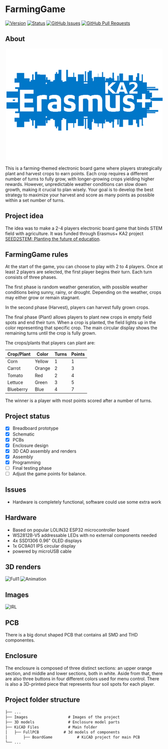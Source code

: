 # FarmingGame

[![Version](https://img.shields.io/github/v/release/jkordek1/FarmingGame)](https://github.com/jkordek1/FarmingGame/releases/tag/Initial)
[![Status](https://img.shields.io/badge/status-active-success.svg)]()
[![GitHub Issues](https://img.shields.io/github/issues/jkordek1/FarmingGame)](https://github.com/jkordek1/FarmingGame/issues)
[![GitHub Pull Requests](https://img.shields.io/github/issues-pr/jkordek1/FarmingGame)](https://github.com/jkordek1/FarmingGame/pulls)

## About
<p align="center">
  <img src="https://github.com/jkordek1/FarmingGame/blob/main/Images/erasmus.png?raw=true">
</p>

This is a farming-themed electronic board game where players strategically plant and harvest crops to earn points. Each crop requires a different number of turns to fully grow, with longer-growing crops yielding higher rewards. However, unpredictable weather conditions can slow down growth, making it crucial to plan wisely. Your goal is to develop the best strategy to maximize your harvest and score as many points as possible within a set number of turns.


## Project idea
The idea was to make a 2-4 players electronic board game that binds STEM field with agriculture. It was funded through Erasmus+ KA2 project [SEED2STEM: Planting the future of education](https://www.tvz.hr/introducing-seed2stem-planting-the-future-of-education/).

## FarmingGame rules

At the start of the game, you can choose to play with 2 to 4 players. Once at least 2 players are selected, the first player begins their turn. Each turn consists of three phases.

The first phase is random weather generation, with possible weather conditions being sunny, rainy, or drought. Depending on the weather, crops may either grow or remain stagnant.

In the second phase (Harvest), players can harvest fully grown crops.

The final phase (Plant) allows players to plant new crops in empty field spots and end their turn. When a crop is planted, the field lights up in the color representing that specific crop. The main circular display shows the remaining turns until the crop is fully grown.

The crops/plants that players can plant are:

| Crop/Plant | Color  | Turns | Points |
|------------|--------|-------|--------|
| Corn       | Yellow | 1     | 1      |
| Carrot     | Orange | 2     | 3      |
| Tomato     | Red    | 2     | 4      |
| Lettuce    | Green  | 3     | 5      |
| Blueberry  | Blue   | 4     | 7      |

The winner is a player with most points scored after a number of turns.

## Project status
- [x] Breadboard prototype
- [x] Schematic
- [x] PCBs
- [x] Enclosure design
- [x] 3D CAD assembly and renders
- [x] Assembly
- [x] Programming
- [ ] Final testing phase
- [ ] Adjust the game points for balance.

## Issues
- Hardware is completely functional, software could use some extra work

## Hardware
- Based on popular LOLIN32 ESP32 microcontroller board
- WS2812B-V5 addressable LEDs with no external components needed
- 4x SSD1306 0.96" OLED displays
- 1x GC9A01 IPS circular display
- powered by microUSB cable

## 3D renders
![Full1](https://github.com/user-attachments/assets/fab94822-5d9b-4d8f-8514-ddaf97034429)
![Animation](https://github.com/user-attachments/assets/696d76b8-bb1a-48e9-8c86-f5cb82f0d0d6)

## Images
![IRL](https://github.com/user-attachments/assets/e725a37f-8255-4fd5-af57-f00499a43b76)

## PCB
There is a big donut shaped PCB that contains all SMD and THD componentes.

## Enclosure
The enclosure is composed of three distinct sections: an upper orange section, and middle and lower sections, both in white. Aside from that, there are also three buttons in four different colors used for menu control. There is also a 3D-printed piece that represents four soil spots for each player.

## Project folder structure
    ├── ...
    ├── Images                  # Images of the project
    ├── 3D models               # Enclosure model parts
    ├── KiCAD Files             # Main folder
    │   ├── FullPCB           # 3d models of components
    │       ├── BoardGame           # KiCAD project for main PCB
    └── ...
